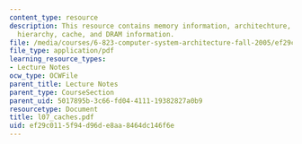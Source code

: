 ```yaml
---
content_type: resource
description: This resource contains memory information, architechture, operation,
  hierarchy, cache, and DRAM information.
file: /media/courses/6-823-computer-system-architecture-fall-2005/ef29c0115f94d96de8aa8464dc146f6e_l07_caches.pdf
file_type: application/pdf
learning_resource_types:
- Lecture Notes
ocw_type: OCWFile
parent_title: Lecture Notes
parent_type: CourseSection
parent_uid: 5017895b-3c66-fd04-4111-19382827a0b9
resourcetype: Document
title: l07_caches.pdf
uid: ef29c011-5f94-d96d-e8aa-8464dc146f6e
---
```

